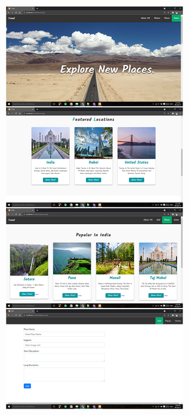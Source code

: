 

![Screenshot](screenshots/screenshot1.png)
![Screenshot](screenshots/screenshot2.png)
![Screenshot](screenshots/screenshot3.png)
![Screenshot](screenshots/screenshot4.png)


